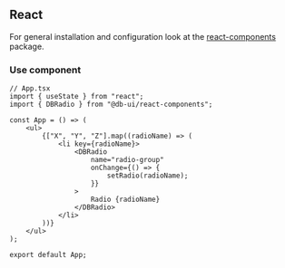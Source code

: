 ## React

For general installation and configuration look at the [react-components](https://www.npmjs.com/package/@db-ui/react-components) package.

### Use component

```tsx App.tsx
// App.tsx
import { useState } from "react";
import { DBRadio } from "@db-ui/react-components";

const App = () => (
	<ul>
		{["X", "Y", "Z"].map((radioName) => (
			<li key={radioName}>
				<DBRadio
					name="radio-group"
					onChange={() => {
						setRadio(radioName);
					}}
				>
					Radio {radioName}
				</DBRadio>
			</li>
		))}
	</ul>
);

export default App;
```
